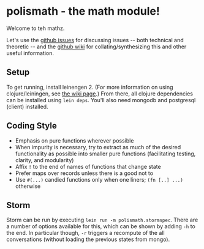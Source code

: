 # polismath - the math module!

Welcome to teh mathz.

Let's use the [github issues](https://github.com/metasoarous/polismath/issues) for discussing issues -- both technical and theoretic -- and the [github wiki](https://github.com/metasoarous/polismath/wiki/_pages) for collating/synthesizing this and other useful information.

## Setup

To get running, install leinengen 2.
(For more information on using clojure/leiningen, see [the wiki page](https://github.com/metasoarous/polismath/wiki/Working-with-clojure).)
From there, all clojure dependencies can be installed using `lein deps`.
You'll also need mongodb and postgresql (client) installed.

## Coding Style

* Emphasis on pure functions wherever possible
* When impurity is necessary, try to extract as much of the desired functionality as possible into smaller pure functions (facilitating testing, clarity, and modularity)
* Affix `!` to the end of names of functions that change state
* Prefer maps over records unless there is a good not to
* Use `#(...)` candied functions only when one liners; `(fn [..] ...)` otherwise

## Storm

Storm can be run by executing `lein run -m polismath.stormspec`.
There are a number of options available for this, which can be shown by adding `-h` to the end.
In particular though, `-r` triggers a recompute of the all conversations (without loading the previous states from mongo).

